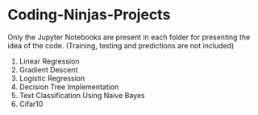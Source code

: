 # Coding-Ninjas-Projects

Only the Jupyter Notebooks are present in each folder for presenting the idea of the code. (Training, testing and predictions are not included)

1. Linear Regression
2. Gradient Descent
3. Logistic Regression
4. Decision Tree Implementation
5. Text Classification Using Naive Bayes
6. Cifar10
